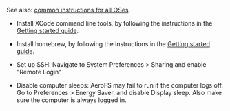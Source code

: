 See also: [common instructions for all OSes](common.html).

- Install XCode command line tools, by following the instructions in the [Getting started guide](../get_started.md).

- Install homebrew, by following the instructions in the [Getting started guide](../get_started.md).

- Set up SSH: Navigate to System Preferences > Sharing and enable "Remote Login"

- Disable computer sleeps: AeroFS may fail to run if the computer logs off. Go to Preferences > Energy Saver, and disable Display sleep. Also make sure the computer is always logged in.